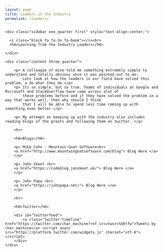 ```yaml
---
layout: page
title: Leaders in the Industry
permalink: /leaders/
---
```


<html>
<head>
<title>Charlene Coffman | Industry Leaders</title>
<meta charset="utf-8">
<meta name="viewport" content="width=device-width, initial-scale=1.0, maximum-scale=1.0, user-scalable=no">
<link href="../layout/styles/layout.css" rel="stylesheet" type="text/css" media="all">
</head>
<body id="top">

<div id="header_placeholder"></div>

<div class="wrapper row3">
  <main class="hoc container clear">
  
    <div class="sidebar one_quarter first" style="text-align:center;"> 
	
      <i class="block fa fa-3x fa-book"></i><br>
	  <h6>Learning from the Industry Leaders</h6>

    </div>
	
    <div class="content three_quarter"> 
		  
		<p> A colleague of mine told me something extremely simple to understand and totally obvious once it was pointed out to me:
			Lets look at how the leaders in our field have solved this problem, a do what they do.</p>
		<p> Its so simple, but so true. Teams of individuals at Google and Microsoft and StackOverflow have come across alot of 
			these problems before and if they have solved the problem in a way that works well, then why should I think 
			that I will be able to spend less time coming up with something even better.</p>
		
		<p> My attempt at keeping up with the industry also includes reading blogs of the greats and following them on twitter. </p>
		
		<hr>
		
		<h6>Blogs</h6>
		
		<p> Mike Cohn - Mountain Goat Software<br>
		<a href="http://www.mountaingoatsoftware.com/blog"> Blog Here </a>
		</p>		
		
		<p> John Skeet <br>
		<a href="https://codeblog.jonskeet.uk/"> Blog Here </a>
		</p>
		
		<p> John Papa <br>
		<a href="https://johnpapa.net/"> Blog Here </a>
		</p>
		
		<hr>
		
		<h6>Twitter</h6>
		
		<div id="twitterfeed">
			<a class="twitter-timeline" href="https://twitter.com/char_machine?ref_src=twsrc%5Etfw">Tweets by char_machine</a> <script async src="https://platform.twitter.com/widgets.js" charset="utf-8"></script>
		</div>
	</div>
	
  </main>
</div>

<div id="footer_placeholder"></div>

<!-- JAVASCRIPTS -->
<script src="../layout/scripts/jquery.min.js"></script>
<script src="../layout/scripts/jquery.backtotop.js"></script>
<script src="../layout/scripts/jquery.mobilemenu.js"></script>
<script src="../layout/scripts/jquery.shared.js"></script>
</body>
</html>